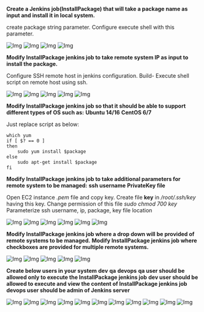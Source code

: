 **Create a Jenkins job(InstallPackage) that will take a package name as input and install it in local system.**

create package string parameter.
Configure execute shell with this parameter.

![Img](Images/43.jpg)
![Img](Images/39.jpg)
![Img](Images/40.jpg)
![Img](Images/41.jpg)

**Modify InstallPackage jenkins job to take remote system IP as input to install the package.**

Configure SSH remote host in jenkins configuration.
Build- Execute shell script on remote host using ssh.

![Img](Images/42.jpg)
![Img](Images/43.jpg)
![Img](Images/44.jpg)
![Img](Images/45.jpg)
![Img](Images/46.jpg)

**Modify InstallPackage jenkins job so that it should be able to support different types of OS such as:**
**Ubuntu 14/16**
**CentOS 6/7**

Just replace script as below:
```
which yum
if [ $? == 0 ]
then
    sudo yum install $package
else
    sudo apt-get install $package
fi
```


**Modify InstallPackage jenkins job to take additional parameters for remote system to be managed:**
**ssh username**
**PrivateKey file**


Open EC2 instance *.pem* file and copy key.
Create file **key** in */root/.ssh/key* having this key.
Change permission of this file *sudo chmod 700 key*
Parameterize ssh username, ip, package, key file location

![Img](Images/47.jpg)
![Img](Images/48.jpg)
![Img](Images/49.jpg)
![Img](Images/50.jpg)
![Img](Images/51.jpg)
![Img](Images/52.jpg)

**Modify InstallPackage jenkins job where a drop down will be provided of remote systems to be managed.**
**Modify InstallPackage jenkins job where checkboxes are provided for multiple remote systems.**

![Img](Images/53.jpg)
![Img](Images/54.jpg)
![Img](Images/55.jpg)
![Img](Images/56.jpg)
![Img](Images/57.jpg)

**Create below users in your system**
**dev**
**qa**
**devops**
**qa user should be allowed only to execute the InstallPackage jenkins job**
**dev user should be allowed to execute and view the content of InstallPackage jenkins job**
**devops user should be admin of Jenkins server**

![Img](Images/58.jpg)
![Img](Images/59.jpg)
![Img](Images/60.jpg)
![Img](Images/61.jpg)
![Img](Images/62.jpg)
![Img](Images/63.jpg)
![Img](Images/64.jpg)
![Img](Images/65.jpg)
![Img](Images/66.jpg)
![Img](Images/67.jpg)
![Img](Images/68.jpg)
